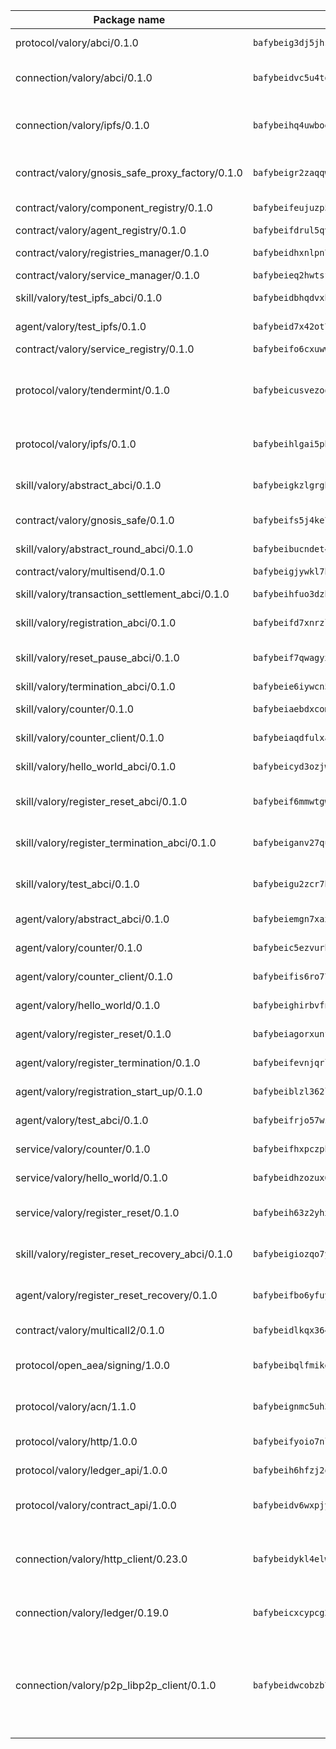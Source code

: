 | Package name                                                  | Package hash                                                  | Description                                                                                                                |
| ------------------------------------------------------------- | ------------------------------------------------------------- | -------------------------------------------------------------------------------------------------------------------------- |
| protocol/valory/abci/0.1.0                                    | `bafybeig3dj5jhsowlvg3t73kgobf6xn4nka7rkttakdb2gwsg5bp7rt7q4` | A protocol for ABCI requests and responses.                                                                                |
| connection/valory/abci/0.1.0                                  | `bafybeidvc5u4tgyi33t6md5mgw3o3xhxp3ok5lx2o7bv3upompeddqh7pq` | connection to wrap communication with an ABCI server.                                                                      |
| connection/valory/ipfs/0.1.0                                  | `bafybeihq4uwboe5pcd3n6i75jghsxp5ta6hb6v75qxco2zof36goia3bc4` | A connection responsible for uploading and downloading files from IPFS.                                                    |
| contract/valory/gnosis_safe_proxy_factory/0.1.0               | `bafybeigr2zaqqwm557bzi57gxvwhvjfpdlotf5jw5nye677vvd636d6ski` | Gnosis Safe proxy factory (GnosisSafeProxyFactory) contract                                                                |
| contract/valory/component_registry/0.1.0                      | `bafybeifeujuzp56zzdhyvxitnaakqetcqhbqr2x6jxnhj7ahzm7pb2y7uy` | Component registry contract                                                                                                |
| contract/valory/agent_registry/0.1.0                          | `bafybeifdrul5qvk5hj4ggy63ff3smt6wc4c67srnqxxfpbz3jsgbpuavgy` | Agent registry contract                                                                                                    |
| contract/valory/registries_manager/0.1.0                      | `bafybeidhxnlpn7slku4swdeq4iw73b67tm4utlux7i7hdnhg6w7fxylylq` | Registries Manager contract                                                                                                |
| contract/valory/service_manager/0.1.0                         | `bafybeieq2hwtsf7pjyt4bv75tkluhunammvoannzrwhnbl3oc2felg4adi` | Service Manager contract                                                                                                   |
| skill/valory/test_ipfs_abci/0.1.0                             | `bafybeidbhqdvxhsha4bvikdyeps5ichwf26swvfkxnt2yjpj5fo6ecf5ia` | IPFS e2e testing application.                                                                                              |
| agent/valory/test_ipfs/0.1.0                                  | `bafybeid7x42ot7ivrp2wqzkhfgzwznje3mb6nxvw3jss55dsylismxrfki` | Agent for testing the ABCI connection.                                                                                     |
| contract/valory/service_registry/0.1.0                        | `bafybeifo6cxuwwngj2eaq2lo6v5wp6u6jmravfy3dnjisauy5cenbenxby` | Service Registry contract                                                                                                  |
| protocol/valory/tendermint/0.1.0                              | `bafybeicusvezoqlmyt6iqomcbwaz3xkhk2qf3d56q5zprmj3xdxfy64k54` | A protocol for communication between two AEAs to share tendermint configuration details.                                   |
| protocol/valory/ipfs/0.1.0                                    | `bafybeihlgai5pbmkb6mjhvgy4gkql5uvpwvxbpdowczgz4ovxat6vajrq4` | A protocol specification for IPFS requests and responses.                                                                  |
| skill/valory/abstract_abci/0.1.0                              | `bafybeigkzlgrgb4ijk6m4mjhdbeohpzemmhk63z56f6ex2nr2waj74ksv4` | The abci skill provides a template of an ABCI application.                                                                 |
| contract/valory/gnosis_safe/0.1.0                             | `bafybeifs5j4ke7xqrakxpst42olwdxrvmcojtd2drts3h6l3wzpvvklxnq` | Gnosis Safe (GnosisSafeL2) contract                                                                                        |
| skill/valory/abstract_round_abci/0.1.0                        | `bafybeibucndet4yyidhizwfoquczuqavfmg2n5iwo2kz77ieu2lkakrbi4` | abstract round-based ABCI application                                                                                      |
| contract/valory/multisend/0.1.0                               | `bafybeigjywkl7hydjsrkogob3xebj2ifhqwmfhhxoeyrndzhhxi5u6amey` | MultiSend contract                                                                                                         |
| skill/valory/transaction_settlement_abci/0.1.0                | `bafybeihfuo3dzhn36vi4bhqnyfvbdpsbchizcqwfpvv74oztic4etbqfom` | ABCI application for transaction settlement.                                                                               |
| skill/valory/registration_abci/0.1.0                          | `bafybeifd7xnrzlvss53a2yy672nejv45cgfwp2djhddsyn5iygrtp54weq` | ABCI application for common apps.                                                                                          |
| skill/valory/reset_pause_abci/0.1.0                           | `bafybeif7qwagyxsflutvqjqediho523s2fjandxjf6dm5aqhwjfptaqgjq` | ABCI application for resetting and pausing app executions.                                                                 |
| skill/valory/termination_abci/0.1.0                           | `bafybeie6iywcn5zkhuduc2ccnfsnef4np6yalaotts5c5qqfrqkv5kx6ki` | Termination skill.                                                                                                         |
| skill/valory/counter/0.1.0                                    | `bafybeiaebdxcomrsh3wakd6upuskoc2hqxvs7tddcrdhv3mi7hk5pycbbi` | The ABCI Counter application example.                                                                                      |
| skill/valory/counter_client/0.1.0                             | `bafybeiaqdfulxamdshw7fykfkqvkpvjb5bnmhv7ffrjiwdi4ktiulklx6q` | A client for the ABCI counter application.                                                                                 |
| skill/valory/hello_world_abci/0.1.0                           | `bafybeicyd3ozjwqiha3n5cazpwrwup23seqz2rjb6txdz67gtxlhtbas4i` | Hello World ABCI application.                                                                                              |
| skill/valory/register_reset_abci/0.1.0                        | `bafybeif6mmwtgwezkuyh3id4wj3xj5gij2k4yjscy3nqcrbxv5s4hrjbxq` | ABCI application for dummy skill that registers and resets                                                                 |
| skill/valory/register_termination_abci/0.1.0                  | `bafybeiganv27qurc2vpdccjl3lmvxh5nmgb3xsggswhijllibm5tspdegq` | ABCI application for dummy skill that registers and resets                                                                 |
| skill/valory/test_abci/0.1.0                                  | `bafybeigu2zcr7bk6wd6ubbeboaruk6hmcgvu743mij2bpj2sawau5gf5gq` | ABCI application for testing the ABCI connection.                                                                          |
| agent/valory/abstract_abci/0.1.0                              | `bafybeiemgn7xaxoe6ib25x2huen3cgby6yzgvvcjcyzhiifzkdnyv7f3ti` | The abstract ABCI AEA - for testing purposes only.                                                                         |
| agent/valory/counter/0.1.0                                    | `bafybeic5ezvurh726qhnnnyjpdt4tydzhm3xpmyzbxwhfmhhoyfgih54i4` | The ABCI Counter example as an AEA                                                                                         |
| agent/valory/counter_client/0.1.0                             | `bafybeifis6ro77tt5waflqstljfmyy5rg3w6sjg3jweonh2mchzig7jp3i` | The ABCI Counter example as an AEA                                                                                         |
| agent/valory/hello_world/0.1.0                                | `bafybeighirbvfnqw6toa36q4oikqopiqdbl6emggzlfg34cjzbj46cdyqy` | Hello World ABCI example.                                                                                                  |
| agent/valory/register_reset/0.1.0                             | `bafybeiagorxunfmqvnhcefl342g2y4iesxj6mxij4pkanpskksnqe5hy3i` | Register reset to replicate Tendermint issue.                                                                              |
| agent/valory/register_termination/0.1.0                       | `bafybeifevnjqrl4mqgk47aeghvnr57roy2qv77czbv6rveqtgn46vh5dte` | Register terminate to test the termination feature.                                                                        |
| agent/valory/registration_start_up/0.1.0                      | `bafybeiblzl362l3ucgatsjgwtvruz4qqd3zckdhjggkpcdtz4hosljsqhq` | Registration start-up ABCI example.                                                                                        |
| agent/valory/test_abci/0.1.0                                  | `bafybeifrjo57wzqhqwygzgq5whkbb3n7l556sjmy654d46le5qitduxutm` | Agent for testing the ABCI connection.                                                                                     |
| service/valory/counter/0.1.0                                  | `bafybeifhxpczphnugjhk22mxnqdffhlniaux5hnk2pfinvm3zqm7ics3hy` | A set of agents incrementing a counter                                                                                     |
| service/valory/hello_world/0.1.0                              | `bafybeidhzozux6hum6hujh4jkfwzdobnonr2fv366ppzilfgcmnyw5wkka` | A simple demonstration of a simple ABCI application                                                                        |
| service/valory/register_reset/0.1.0                           | `bafybeih63z2yhxvvvu26udkqlbm5ofgg7r73jh2mqij2oiqiydxi3jk3za` | Test and debug tendermint reset mechanism.                                                                                 |
| skill/valory/register_reset_recovery_abci/0.1.0               | `bafybeigiozqo7yfxn63ur5tm3ux5r52xtct26a5tccsjkgg7va2nuuowsy` | ABCI application for dummy skill that registers and resets                                                                 |
| agent/valory/register_reset_recovery/0.1.0                    | `bafybeifbo6yfuya47weywubuggx374ykhhhhwgr7ikszmgtvcmsdxyqft4` | Agent to showcase hard reset as a recovery mechanism.                                                                      |
| contract/valory/multicall2/0.1.0                              | `bafybeidlkqx364jhqjh7wrdkc554tvdwvag3jwv2lpciqtzj3n5ltrzb2a` | The MakerDAO multicall2 contract.                                                                                          |
| protocol/open_aea/signing/1.0.0                               | `bafybeibqlfmikg5hk4phzak6gqzhpkt6akckx7xppbp53mvwt6r73h7tk4` | A protocol for communication between skills and decision maker.                                                            |
| protocol/valory/acn/1.1.0                                     | `bafybeignmc5uh3vgpuckljcj2tgg7hdqyytkm6m5b6v6mxtazdcvubibva` | The protocol used for envelope delivery on the ACN.                                                                        |
| protocol/valory/http/1.0.0                                    | `bafybeifyoio7nlh5zzyn5yz7krkou56l22to3cwg7gw5v5o3vxwklibhty` | A protocol for HTTP requests and responses.                                                                                |
| protocol/valory/ledger_api/1.0.0                              | `bafybeih6hfzj2obw5oajnt6ng6355edgvi5ngoaub44vpuszqoplfvyaom` | A protocol for ledger APIs requests and responses.                                                                         |
| protocol/valory/contract_api/1.0.0                            | `bafybeidv6wxpjyb2sdyibnmmum45et4zcla6tl63bnol6ztyoqvpl4spmy` | A protocol for contract APIs requests and responses.                                                                       |
| connection/valory/http_client/0.23.0                          | `bafybeidykl4elwbcjkqn32wt5h4h7tlpeqovrcq3c5bcplt6nhpznhgczi` | The HTTP_client connection that wraps a web-based client connecting to a RESTful API specification.                        |
| connection/valory/ledger/0.19.0                               | `bafybeicxcypcg2lxmtktbmuhqcyluzmasfsdeljyk2pvaabzc3h2jmcsui` | A connection to interact with any ledger API and contract API.                                                             |
| connection/valory/p2p_libp2p_client/0.1.0                     | `bafybeidwcobzb7ut3efegoedad7jfckvt2n6prcmd4g7xnkm6hp6aafrva` | The libp2p client connection implements a tcp connection to a running libp2p node as a traffic delegate to send/receive envelopes to/from agents in the DHT. |
